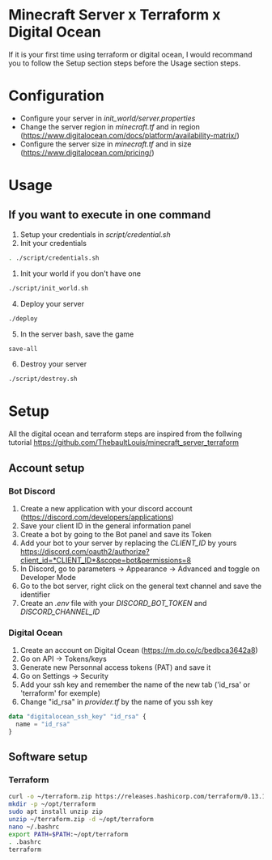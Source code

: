 # Minecraft Server x Terraform x Digital Ocean

If it is your first time using terraform or digital ocean, I would recommand you to follow the Setup section steps before the Usage section steps.

# Configuration
- Configure your server in *init_world/server.properties*
- Change the server region in *minecraft.tf* and in region (https://www.digitalocean.com/docs/platform/availability-matrix/)
- Configure the server size in *minecraft.tf* and in size (https://www.digitalocean.com/pricing/)

# Usage
## If you want to execute in one command
1. Setup your credentials in *script/credential.sh*
2. Init your credentials
```sh
. ./script/credentials.sh
```
1. Init your world if you don't have one
```sh
./script/init_world.sh
```
4. Deploy your server
```sh
./deploy
```
5. In the server bash, save the game
```sh
save-all
```
6. Destroy your server
```sh
./script/destroy.sh
```

# Setup
All the digital ocean and terraform steps are inspired from the follwing tutorial https://github.com/ThebaultLouis/minecraft_server_terraform
## Account setup
### Bot Discord
1. Create a new application with your discord account (https://discord.com/developers/applications)
2. Save your client ID in the general information panel
3. Create a bot by going to the Bot panel and save its Token
4. Add your bot to your server by replacing the *CLIENT_ID* by yours https://discord.com/oauth2/authorize?client_id=*CLIENT_ID*&scope=bot&permissions=8
5. In Discord, go to parameters -> Appearance -> Advanced and toggle on Developer Mode
6. Go to the bot server, right click on the general text channel and save the identifier
7. Create an *.env* file with your *DISCORD_BOT_TOKEN* and *DISCORD_CHANNEL_ID*

### Digital Ocean
1. Create an account on Digital Ocean (https://m.do.co/c/bedbca3642a8)
2. Go on API -> Tokens/keys
3. Generate new Personnal access tokens (PAT) and save it
4. Go on Settings -> Security
5. Add your ssh key and remember the name of the new tab ('id_rsa' or 'terraform' for exemple)
6. Change "id_rsa" in *provider.tf* by the name of you ssh key
```tf
data "digitalocean_ssh_key" "id_rsa" {
  name = "id_rsa"
}
```

## Software setup
### Terraform
```sh
curl -o ~/terraform.zip https://releases.hashicorp.com/terraform/0.13.1/terraform_0.13.1_linux_amd64.zip 
mkdir -p ~/opt/terraform
sudo apt install unzip zip
unzip ~/terraform.zip -d ~/opt/terraform
nano ~/.bashrc
export PATH=$PATH:~/opt/terraform
. .bashrc
terraform
```